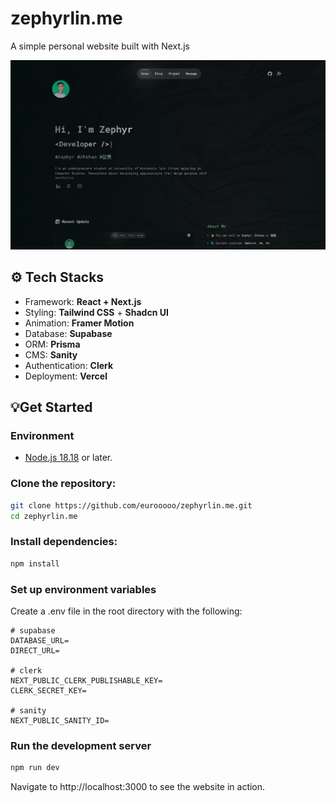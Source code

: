# zephyrlin.me

A simple personal website built with Next.js

![home page picture](./public/images/home.png)

## ⚙️ Tech Stacks

- Framework: **React + Next.js**
- Styling: **Tailwind CSS** + **Shadcn UI**
- Animation: **Framer Motion**
- Database: **Supabase**
- ORM: **Prisma**
- CMS: **Sanity**
- Authentication: **Clerk**
- Deployment: **Vercel**

## 💡Get Started

### Environment

- [Node.js 18.18]("https://nodejs.org/") or later.

### Clone the repository:

```bash
git clone https://github.com/eurooooo/zephyrlin.me.git
cd zephyrlin.me
```

### Install dependencies:

```bash
npm install
```

### Set up environment variables

Create a .env file in the root directory with the following:

```
# supabase
DATABASE_URL=
DIRECT_URL=

# clerk
NEXT_PUBLIC_CLERK_PUBLISHABLE_KEY=
CLERK_SECRET_KEY=

# sanity
NEXT_PUBLIC_SANITY_ID=
```

### Run the development server

```bash
npm run dev
```

Navigate to http://localhost:3000 to see the website in action.
